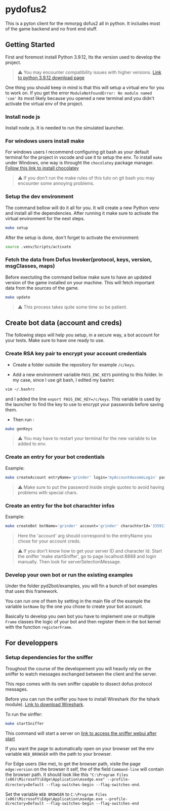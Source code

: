 # pydofus2

This is a pyton client for the mmorpg dofus2 all in python. It includes most of the game backend and no front end stuff.

## Getting Started

First and foremost install Python 3.9.12, Its the version used to develop the project.

> :warning: You may encounter compatibility issues with higher versions. [Link to python 3.9.12 download page](https://www.python.org/downloads/release/python-3912/)

One thing you should keep in mind is that this will setup a virtual env for you to work on. If you get the error `ModuleNotFoundError: No module named 'com'` its most likely because you opened a new terminal and you didn't activate the virtual env of the project.

### Install node js

Install node js. It is needed to run the simulated launcher.

### For windows users install make

For windows users I recommend configuring git bash as your default terminal for the project in vscode and use it to setup the env.
To install `make` under Windows, one way is throught the `chocolatey` package manager.
[Follow this link to install chocolatey](https://www.liquidweb.com/kb/how-to-install-chocolatey-on-windows/)

> :warning: If you don't run the make rules of this tuto on git bash you may encounter some annoying problems.

### Setup the dev environment

The command bellow will do it all for you. It will create a new Python venv and install all the dependencies.
After running it make sure to activate the virtual environment for the next steps.

```bash
make setup
```

After the setup is done, don't forget to activate the environment:

```bash
source .venv/Scripts/activate
```

### Fetch the data from Dofus Invoker(protocol, keys, version, msgClasses, maps)

Before exectuting the command bellow make sure to have an updated version of the game installed on your machine.
This will fetch important data from the sources of the game.

```bash
make update
```

> :warning: This process takes quite some time so be patient.

## Create bot data (account and creds)

The following steps will help you setup, in a secure way, a bot account for your tests. Make sure to have one ready to use.

### Create RSA key pair to encrypt your account credentials

* Create a folder outside the repository for example `/c/keys`.
  
* Add a new environment variable `PASS_ENC_KEYS` pointing to this folder. In my case, since I use git bash, I edited my bashrc
  
```bash
vim ~/.bashrc
```

and I added the line `export PASS_ENC_KEY=/c/keys`. This variable is used by the launcher to find the key to use to encrypt your passwords before saving them.

* Then run :

```bash
make genKeys
```

> :warning: You may have to restart your terminal for the new variable to be added to env.

### Create an entry for your bot credentials

Example:

```bash
make createAccount entryName='grinder' login='myAccountAwsomeLogin' password='keepThisOneSafe'
```

> :warning: Make sure to put the password inside single quotes to avoid having problems with special chars.

### Create an entry for the bot charachter infos

Example:

```bash
make createBot botName='grinder' account='grinder' charachterId='335911059666' serverId='210'
```

> Here the 'account' arg should correspond to the entryName you chose for your account creds.

> :warning: If you don't know how to get your server ID and character Id. Start the sniffer 'make startSniffer', go to page localhost:8888 and login manually. Then look for serverSelectionMessage.

### Develop your own bot or run the existing examples

Under the folder pyd2bot/examples, you will fin a bunch of bot examples that uses this framework.

You can run one of them by setting in the main file of the example the variable `botName` by the one you chose to create your bot account.

Basically to develop you own bot you have to implement one or multiple `Frame` classes the logic of your bot and then register them in the bot kernel with the function `registerFrame`.

## For developpers

### Setup dependencies for the sniffer

Troughout the course of the developement you will heavily rely on the sniffer to watch messages exchanged between the client and the server.

This repo comes with its own sniffer capable to dissect dofus protocol messages.

Before you can run the sniffer you have to install Wireshark (for the tshark module). [Link to download Wireshark](https://www.wireshark.org/download.html).

To run the sinffer:

```bash
make startSniffer
```

This command will start a server on [link to access the sniffer webui after start](http://localhost:8888)

If you want the page to automatically open on your browser set the env variable `WEB_BROWSER` with the path to your browser. 

For Edge users (like me), to get the browser path, visite the page `edge:version` on the browser it self, the of the field `Command-line` will contain the browser path. It should look like this `"C:\Program Files (x86)\Microsoft\Edge\Application\msedge.exe" --profile-directory=Default --flag-switches-begin --flag-switches-end`.

Set the variable `WEB BROWSER` to `C:\Program Files (x86)\Microsoft\Edge\Application\msedge.exe --profile-directory=Default --flag-switches-begin --flag-switches-end`
